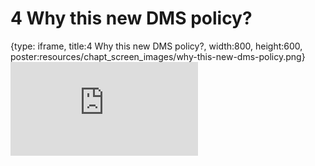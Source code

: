 # 4 Why this new DMS policy?
 
{type: iframe, title:4 Why this new DMS policy?, width:800, height:600, poster:resources/chapt_screen_images/why-this-new-dms-policy.png}
![](http://hutchdatascience.org/Data_Management_and_Sharing/no_toc/why-this-new-dms-policy.html)
 

 
